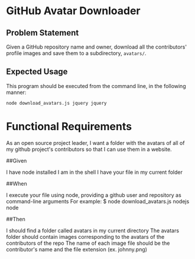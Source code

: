 # GitHub Avatar Downloader

## Problem Statement

Given a GitHub repository name and owner, download all the contributors' profile images and save them to a subdirectory, `avatars/`.

## Expected Usage

This program should be executed from the command line, in the following manner:

`node download_avatars.js jquery jquery`

# Functional Requirements

As an open source project leader,
I want a folder with the avatars of all of my github project's contributors
so that I can use them in a website.

##Given

I have node installed
I am in the shell
I have your file in my current folder

##When

I execute your file using node, providing a github user and repository as command-line arguments For example: \$ node download_avatars.js nodejs node

##Then

I should find a folder called avatars in my current directory
The avatars folder should contain images corresponding to the avatars of the contributors of the repo
The name of each image file should be the contributor's name and the file extension (ex. johnny.png)
